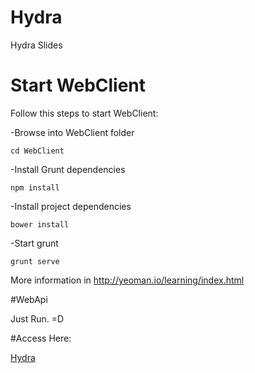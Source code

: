 # Hydra    
Hydra Slides

# Start WebClient
Follow this steps to start WebClient:

-Browse into WebClient folder
```
cd WebClient
```
-Install Grunt dependencies
```
npm install
```
-Install project dependencies
```
bower install
```
-Start grunt
```
grunt serve
```

More information in http://yeoman.io/learning/index.html

#WebApi

Just Run. =D

#Access Here:

[Hydra](http://ec2-54-232-253-141.sa-east-1.compute.amazonaws.com)
